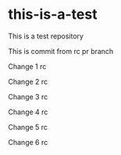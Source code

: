 # this-is-a-test
This is a test repository

This is commit from rc pr branch

Change 1 rc

Change 2 rc

Change 3 rc

Change 4 rc

Change 5 rc

Change 6 rc
